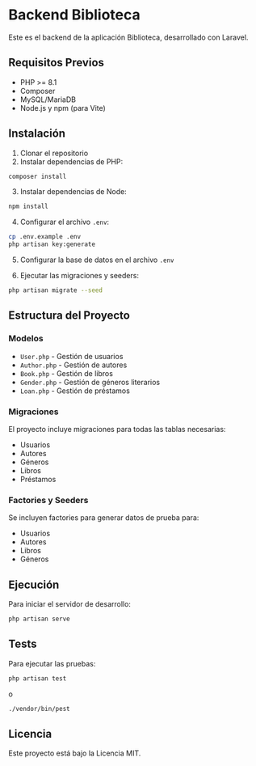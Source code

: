 # Backend Biblioteca

Este es el backend de la aplicación Biblioteca, desarrollado con Laravel.

## Requisitos Previos

- PHP >= 8.1
- Composer
- MySQL/MariaDB
- Node.js y npm (para Vite)

## Instalación

1. Clonar el repositorio
2. Instalar dependencias de PHP:
```bash
composer install
```

3. Instalar dependencias de Node:
```bash
npm install
```

4. Configurar el archivo `.env`:
```bash
cp .env.example .env
php artisan key:generate
```

5. Configurar la base de datos en el archivo `.env`

6. Ejecutar las migraciones y seeders:
```bash
php artisan migrate --seed
```

## Estructura del Proyecto

### Modelos
- `User.php` - Gestión de usuarios
- `Author.php` - Gestión de autores
- `Book.php` - Gestión de libros
- `Gender.php` - Gestión de géneros literarios
- `Loan.php` - Gestión de préstamos

### Migraciones
El proyecto incluye migraciones para todas las tablas necesarias:
- Usuarios
- Autores
- Géneros
- Libros
- Préstamos

### Factories y Seeders
Se incluyen factories para generar datos de prueba para:
- Usuarios
- Autores
- Libros
- Géneros

## Ejecución

Para iniciar el servidor de desarrollo:
```bash
php artisan serve
```

## Tests

Para ejecutar las pruebas:
```bash
php artisan test
```
o
```bash
./vendor/bin/pest
```

## Licencia

Este proyecto está bajo la Licencia MIT.
